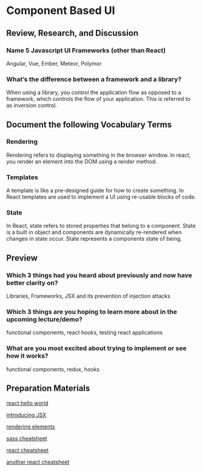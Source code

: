 # Component Based UI

## Review, Research, and Discussion

### Name 5 Javascript UI Frameworks (other than React)

Angular, Vue, Ember, Meteor, Polymor

### What’s the difference between a framework and a library?

When using a library, you control the application flow as opposed to a framework, which controls the flow of your application. This is referred to as inversion control.

## Document the following Vocabulary Terms

### Rendering

Rendering refers to displaying something in the browser window. In react, you render an element into the DOM using a render method.

### Templates

A template is like a pre-designed guide for how to create something. In React templates are used to implement a UI using re-usable blocks of code.

### State

In React, state refers to stored properties that belong to a component. State is a built in object and
components are dynamically re-rendered when changes in state occur. State represents a components state of being.

## Preview

### Which 3 things had you heard about previously and now have better clarity on?

Libraries, Frameworks, JSX and its prevention of injection attacks

### Which 3 things are you hoping to learn more about in the upcoming lecture/demo?

functional components, react hooks, testing react applications

### What are you most excited about trying to implement or see how it works?

functional components, redux, hooks

## Preparation Materials

[react hello world](https://facebook.github.io/react/docs/hello-world.html)

[introducing JSX](https://facebook.github.io/react/docs/introducing-jsx.html)

[rendering elements](https://facebook.github.io/react/docs/rendering-elements.html)

[sass cheatsheet](https://devhints.io/sass)

[react cheatsheet](https://devhints.io/react)

[another react cheatsheet](https://reactcheatsheet.com/)